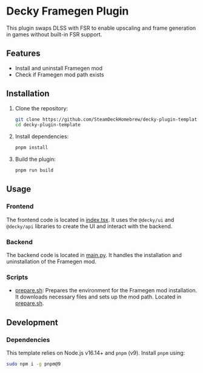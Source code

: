 # Decky Framegen Plugin

This plugin swaps DLSS with FSR to enable upscaling and frame generation in games without built-in FSR support.

## Features

- Install and uninstall Framegen mod
- Check if Framegen mod path exists

## Installation

1. Clone the repository:
    ```bash
    git clone https://github.com/SteamDeckHomebrew/decky-plugin-template.git
    cd decky-plugin-template
    ```

2. Install dependencies:
    ```bash
    pnpm install
    ```

3. Build the plugin:
    ```bash
    pnpm run build
    ```

## Usage

### Frontend

The frontend code is located in [index.tsx](http://_vscodecontentref_/1). It uses the `@decky/ui` and `@decky/api` libraries to create the UI and interact with the backend.

### Backend

The backend code is located in [main.py](http://_vscodecontentref_/2). It handles the installation and uninstallation of the Framegen mod.

### Scripts

- [prepare.sh](http://_vscodecontentref_/3): Prepares the environment for the Framegen mod installation. It downloads necessary files and sets up the mod path. Located in [prepare.sh](http://_vscodecontentref_/4).

## Development

### Dependencies

This template relies on Node.js v16.14+ and `pnpm` (v9). Install `pnpm` using:
```bash
sudo npm i -g pnpm@9